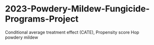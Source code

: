 # 2023-Powdery-Mildew-Fungicide-Programs-Project
Conditional average treatment effect (CATE), Propensity score
Hop powdery mildew
